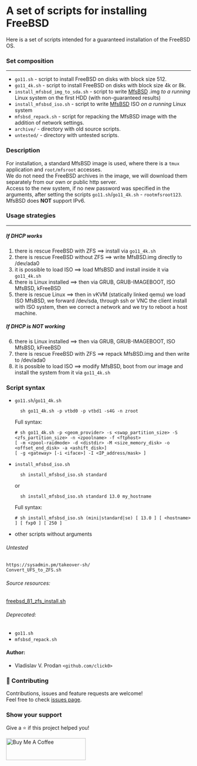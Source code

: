 # A set of scripts for installing FreeBSD
Here is a set of scripts intended for a guaranteed installation of the FreeBSD OS.

### Set composition
***
- `go11.sh` - script to install FreeBSD on disks with block size 512.
- `go11_4k.sh` - script to install FreeBSD on disks with block size 4k or 8k.
- `install_mfsbsd_img_to_sda.sh` - script to write [MfsBSD](https://mfsbsd.vx.sk) .img _to a running_ Linux system on the first HDD (with non-guaranteed results)
- `install_mfsbsd_iso.sh` - script to write [MfsBSD](https://mfsbsd.vx.sk) ISO _on a running_ Linux system
- `mfsbsd_repack.sh` - script for repacking the MfsBSD image with the addition of network settings.
- `archive/` - directory with old source scripts.
- `untested/` - directory with untested scripts.

### Description

For installation, a standard MfsBSD image is used, where there is a `tmux` application and `root/mfsroot` accesses.  
We do not need the FreeBSD archives in the image, we will download them separately from our own or public http server.  
Access to the new system, if no new password was specified in the arguments, after setting the scripts `go11.sh`/`go11_4k.sh` - `rootmfsroot123`.  
MfsBSD does **NOT** support IPv6.

### Usage strategies
***

##### If DHCP works

1. there is rescue FreeBSD with ZFS ==> install via `go11_4k.sh`
2. there is rescue FreeBSD without ZFS ==> write MfsBSD.img directly to /dev/ada0
3. it is possible to load ISO ==> load MfsBSD and install inside it via `go11_4k.sh`
4. there is Linux installed ==> then via GRUB, GRUB-IMAGEBOOT, ISO MfsBSD, kFreeBSD
5. there is rescue Linux ==> then in vKVM (statically linked qemu) we load ISO MfsBSD, we forward /dev/sda, through ssh or VNC the client install with ISO system, then we correct a network and we try to reboot a host machine.

##### If DHCP is **NOT** working

6. there is Linux installed ==> then via GRUB, GRUB-IMAGEBOOT, ISO MfsBSD, kFreeBSD
7. there is rescue FreeBSD with ZFS ==> repack MfsBSD.img and then write to /dev/ada0
8. it is possible to load ISO ==> modify MfsBSD, boot from our image and install the system from it via `go11_4k.sh`

### Script syntax

- `go11.sh`/`go11_4k.sh`
  
        sh go11_4k.sh -p vtbd0 -p vtbd1 -s4G -n zroot

    Full syntax:
    ```
    # sh go11_4k.sh -p <geom_provider> -s <swap_partition_size> -S <zfs_partition_size> -n <zpoolname> -f <ftphost>
    [ -m <zpool-raidmode> -d <distdir> -M <size_memory_disk> -o <offset_end_disk> -a <ashift_disk>]
    [ -g <gateway> [-i <iface>] -I <IP_address/mask> ]
    ```

- `install_mfsbsd_iso.sh`

        sh install_mfsbsd_iso.sh standard
    or
 
        sh install_mfsbsd_iso.sh standard 13.0 my_hostname
    Full syntax:
    ```
    # sh install_mfsbsd_iso.sh (mini|standard|se) [ 13.0 ] [ <hostname> ] [ fxp0 ] [ 250 ]
    ```

- other scripts without arguments


###### Untested
    https://sysadmin.pm/takeover-sh/
    Convert_UFS_to_ZFS.sh

###### Source resources:
[freebsd_81_zfs_install.sh](https://github.com/clickbg/scripts/blob/c5c90b8475ba32337de9fdb8808113d32f922454/FreeBSD/freebsd_81_zfs_install.sh)

###### Deprecated:
- `go11.sh`
- `mfsbsd_repack.sh`

#### Author:

- Vladislav V. Prodan `<github.com/click0>`

### 🤝 Contributing

Contributions, issues and feature requests are welcome!<br />Feel free to check [issues page](https://github.com/click0/domain-check-2/issues).

### Show your support

Give a ⭐ if this project helped you!

<a href="https://www.buymeacoffee.com/click0" target="_blank"><img src="https://cdn.buymeacoffee.com/buttons/v2/default-orange.png" alt="Buy Me A Coffee" style="height: 60px !important;width: 217px !important;" ></a>

